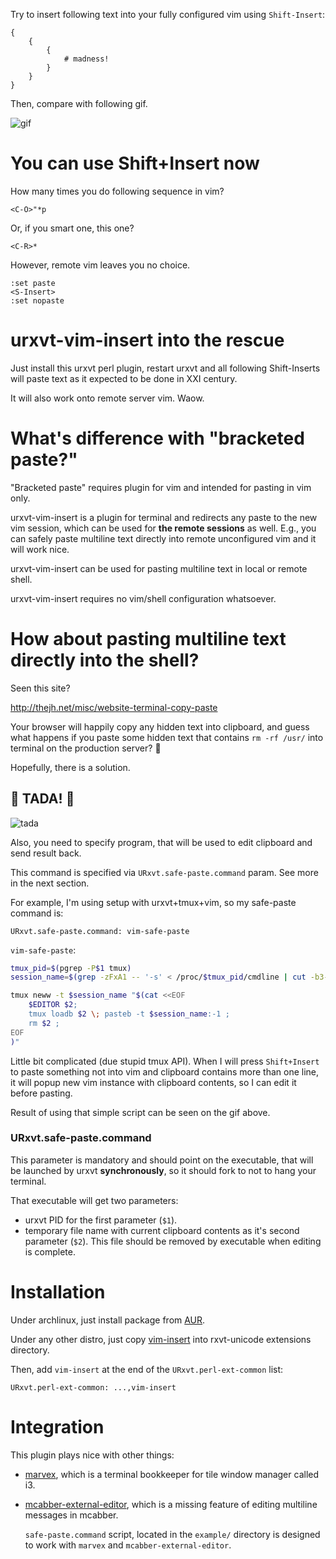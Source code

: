 Try to insert following text into your fully configured vim using `Shift-Insert`:

```
{
    {
        {
            # madness!
        }
    }
}
```

Then, compare with following gif.

![gif](https://cloud.githubusercontent.com/assets/674812/5927093/15b527c6-a692-11e4-85c1-fbe4a49c4ebc.gif)


You can use Shift+Insert now
============================

How many times you do following sequence in vim?

```
<C-O>"*p
```

Or, if you smart one, this one?

```
<C-R>*
```

However, remote vim leaves you no choice.

```
:set paste
<S-Insert>
:set nopaste
```

urxvt-vim-insert into the rescue
================================

Just install this urxvt perl plugin, restart urxvt and all following
Shift-Inserts will paste text as it expected to be done in XXI century.

It will also work onto remote server vim. Waow.

What's difference with "bracketed paste?"
=========================================

"Bracketed paste" requires plugin for vim and intended for pasting in vim only.

urxvt-vim-insert is a plugin for terminal and redirects any paste to the new
vim session, which can be used for **the remote sessions** as well. E.g.,
you can safely paste multiline text directly into remote unconfigured vim and
it will work nice.

urxvt-vim-insert can be used for pasting multiline text in local or remote
shell.

urxvt-vim-insert requires no vim/shell configuration whatsoever.

How about pasting multiline text directly into the shell?
=========================================================

Seen this site?

http://thejh.net/misc/website-terminal-copy-paste

Your browser will happily copy any hidden text into clipboard, and guess what
happens if you paste some hidden text that contains `rm -rf /usr/` into terminal
on the production server? :peach:

Hopefully, there is a solution.

## :tada: TADA! :tada:
![tada](https://cloud.githubusercontent.com/assets/674812/8426710/6d059906-1f01-11e5-8000-ba3a470630c1.gif)

Also, you need to specify program, that will be used to edit clipboard and send
result back.

This command is specified via `URxvt.safe-paste.command` param. See more in the
next section.

For example, I'm using setup with urxvt+tmux+vim, so my safe-paste command is:

```
URxvt.safe-paste.command: vim-safe-paste
```

`vim-safe-paste`:

```sh
tmux_pid=$(pgrep -P$1 tmux)
session_name=$(grep -zFxA1 -- '-s' < /proc/$tmux_pid/cmdline | cut -b3-)

tmux neww -t $session_name "$(cat <<EOF
    $EDITOR $2;
    tmux loadb $2 \; pasteb -t $session_name:-1 ;
    rm $2 ;
EOF
)"
```

Little bit complicated (due stupid tmux API). When I will press `Shift+Insert`
to paste something not into vim and clipboard contains more than one line, it
will popup new vim instance with clipboard contents, so I can edit it before
pasting.

Result of using that simple script can be seen on the gif above.

### URxvt.safe-paste.command

This parameter is mandatory and should point on the executable, that will be
launched by urxvt **synchronously**, so it should fork to not to hang your
terminal.

That executable will get two parameters:

* urxvt PID for the first parameter (`$1`).
* temporary file name with current clipboard contents as it's second parameter
  (`$2`). This file should be removed by executable when editing is complete.

Installation
============

Under archlinux, just install package from
[AUR](https://aur.archlinux.org/packages/urxvt-vim-insert/).

Under any other distro, just copy [vim-insert](vim-insert) into rxvt-unicode
extensions directory.

Then, add `vim-insert` at the end of the `URxvt.perl-ext-common` list:

``` URxvt.perl-ext-common: ...,vim-insert ```


Integration
===========

This plugin plays nice with other things:

* [marvex](https://github.com/reconquest/marvex), which is a terminal
  bookkeeper for tile window manager called i3.

* [mcabber-external-editor](https://github.com/kovetskiy/mcabber-external-editor),
  which is a missing feature of editing multiline messages in mcabber.

  `safe-paste.command` script, located in the `example/` directory is designed
  to work with `marvex` and `mcabber-external-editor`.
